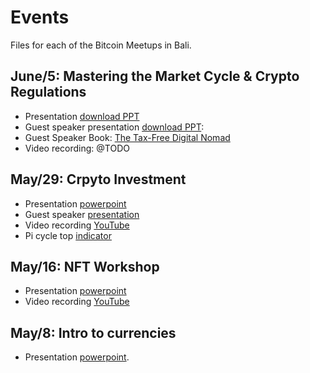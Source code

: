 # Events

Files for each of the Bitcoin Meetups in Bali.

## June/5: Mastering the Market Cycle & Crypto Regulations 
* Presentation [download PPT](https://github.com/marvin-hansen/Bali-Bitcoin-Meetup/raw/main/4_Sat_June_05/Mastering%20Market%20Cycles.pptx)
* Guest speaker presentation [download PPT](https://github.com/marvin-hansen/Bali-Bitcoin-Meetup/raw/main/4_Sat_June_05/Crypto%20Regulations%20-%20Bali%20Bitcoin%20Meetup%20-%20Final%20version.pptx):
* Guest Speaker Book: [The Tax-Free Digital Nomad](https://www.amazon.com/Tax-Free-Digital-Nomad-Julius-VanderBeek-ebook/dp/B07X7G97T4)
* Video recording: @TODO

## May/29: Crpyto Investment 
*  Presentation [powerpoint](https://github.com/marvin-hansen/Bali-Bitcoin-Meetup/raw/main/3_Sat_May_29/Invest%20in%20Bitcoin.pptx)
*  Guest speaker [presentation](https://github.com/marvin-hansen/Bali-Bitcoin-Meetup/raw/main/3_Sat_May_29/Ebel%20Strategie.pptx) 
*  Video recording [YouTube](https://youtu.be/foIz8sf7Q48) 
*  Pi cycle top [indicator](https://www.lookintobitcoin.com/charts/pi-cycle-top-indicator/)


## May/16: NFT Workshop 
*  Presentation [powerpoint](https://github.com/marvin-hansen/Bali-Bitcoin-Meetup/raw/main/2_Sat_May_16/NFT_Workshop.pptx)
*  Video recording [YouTube](https://youtu.be/iu5af8jCPro)


## May/8: Intro to currencies 
* Presentation [powerpoint](https://github.com/marvin-hansen/Bali-Bitcoin-Meetup/raw/main/1_Sat_May_08/Into_Bitcoin_Defi_v1.pptx).
